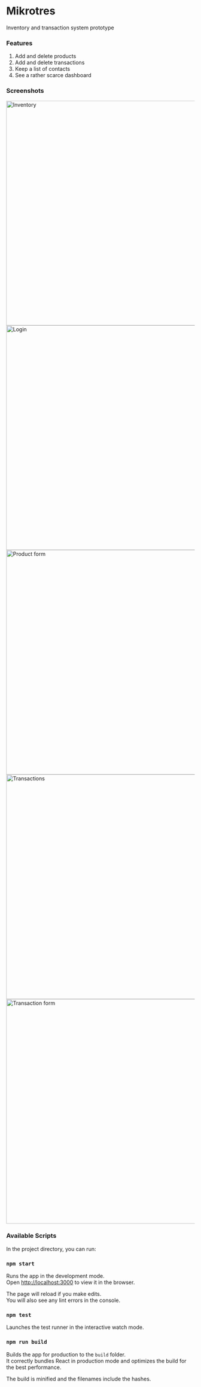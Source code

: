 # Mikrotres
Inventory and transaction system prototype

### Features
1. Add and delete products
2. Add and delete transactions
3. Keep a list of contacts
4. See a rather scarce dashboard

### Screenshots
<img src="https://raw.githubusercontent.com/magirics/mikrotres/media/readme/inventory.png" width="600" title="Inventory">
<img src="https://raw.githubusercontent.com/magirics/mikrotres/media/readme/login.png" width="600" title="Login">
<img src="https://github.com/magirics/mikrotres/blob/media/readme/product_form.png" width="600" title="Product form">
<img src="https://raw.githubusercontent.com/magirics/mikrotres/media/readme/transactions.png" width="600" title="Transactions">
<img src="https://raw.githubusercontent.com/magirics/mikrotres/media/readme/transactions_form.png" width="600" title="Transaction form">

### Available Scripts

In the project directory, you can run:

### `npm start`

Runs the app in the development mode.<br />
Open [http://localhost:3000](http://localhost:3000) to view it in the browser.

The page will reload if you make edits.<br />
You will also see any lint errors in the console.

### `npm test`

Launches the test runner in the interactive watch mode.<br />

### `npm run build`

Builds the app for production to the `build` folder.<br />
It correctly bundles React in production mode and optimizes the build for the best performance.

The build is minified and the filenames include the hashes.<br />